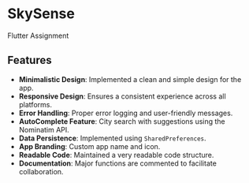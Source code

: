 # SkySense

Flutter Assignment

## Features

- **Minimalistic Design**: Implemented a clean and simple design for the app.
- **Responsive Design**: Ensures a consistent experience across all platforms.
- **Error Handling**: Proper error logging and user-friendly messages.
- **AutoComplete Feature**: City search with suggestions using the Nominatim API.
- **Data Persistence**: Implemented using `SharedPreferences`.
- **App Branding**: Custom app name and icon.
- **Readable Code**: Maintained a very readable code structure.
- **Documentation**: Major functions are commented to facilitate collaboration.

